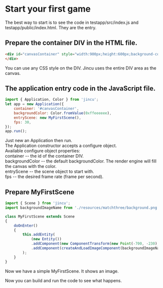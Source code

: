 # Start your first game

The best way to start is to see the code in testapp/src/index.js and testapp/public/index.html. They are the entry.

## Prepare the container DIV in the HTML file.

```html
<div id="canvasContainer" style="width:900px;height:600px;background-color:#eeeeee;margin:auto auto">
</div>
```
You can use any CSS style on the DIV. Jincu uses the entire DIV area as the canvas.

## The application entry code in the JavaScript file.

```javascript
import { Application, Color } from 'jincu';
let app = new Application({
	container: '#canvasContainer',
	backgroundColor: Color.fromValue(0xffeeeeee),
	entryScene: new MyFirstScene(),
	fps: 30,
});
app.run();
```
Just new an Application then run.  
The Application constructor accepts a configure object.  
Available configure object properties:  
container -- the id of the container DIV.  
backgroundColor -- the default backgroundColor. The render engine will fill the canvas with the color.  
entryScene -- the scene object to start with.  
fps -- the desired frame rate (frame per second).  

## Prepare MyFirstScene

```javascript
import { Scene } from 'jincu';
import backgroundImageName from './resources/matchthree/background.png';

class MyFirstScene extends Scene
{
	doOnEnter()
	{
		this.addEntity(
			(new Entity())
			.addComponent(new ComponentTransform(new Point(-700, -230), new Scale(2.2, 2.2)))
			.addComponent(createAndLoadImageComponent(backgroundImageName))
		);
	}
}

```
Now we have a simple MyFirstScene. It shows an image.

Now you can build and run the code to see what happens.
